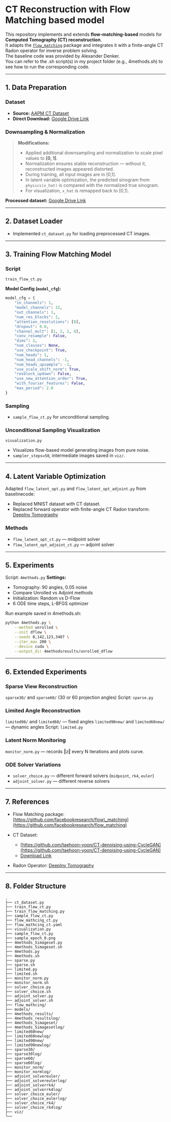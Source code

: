 # CT Reconstruction with Flow Matching based model

This repository implements and extends **flow-matching-based** models for **Computed Tomography (CT) reconstruction**.  
It adapts the [`flow_matching`](https://github.com/facebookresearch/flow_matching) package and integrates it with a finite-angle CT Radon operator for inverse problem solving.  
The baseline code was provided by Alexander Denker.  
You can refer to the .sh script(s) in my project folder (e.g., 4methods.sh) to see how to run the corresponding code.

---

## 1. Data Preparation

### Dataset
- **Source:** [AAPM CT Dataset](https://github.com/taehoon-yoon/CT-denoising-using-CycleGAN?tab=readme-ov-file)  
- **Direct Download:** [Google Drive Link](https://drive.google.com/file/d/1Ov6yyzbnCC_gYNuk6RS6EfvVAoSqKGUC/view?usp=sharing)

### Downsampling & Normalization

> **Modifications:**  
> - Applied additional downsampling and normalization to scale pixel values to **[0, 1]**.  
> - Normalization ensures stable reconstruction — without it, reconstructed images appeared distorted.  
> - During training, all input images are in [0,1].  
> - In latent variable optimization, the predicted sinogram from `physics(x_hat)` is compared with the normalized true sinogram.  
> - For visualization, `x_hat` is remapped back to [0,1].

**Processed dataset:** [Google Drive Link](https://drive.google.com/file/d/1OB-VirFBX22-zQX2QMpVvmwYeE3WUVD1/view?usp=drive_link)

---

## 2. Dataset Loader

- Implemented `ct_dataset.py` for loading preprocessed CT images.

---

## 3. Training Flow Matching Model

### Script
`train_flow_ct.py`

**Model Config (`model_cfg`):**
```python
model_cfg = {
    "in_channels": 1,
    "model_channels": 32,
    "out_channels": 1,
    "num_res_blocks": 2,
    "attention_resolutions": [8],
    "dropout": 0.0,
    "channel_mult": [1, 2, 2, 4],
    "conv_resample": False,
    "dims": 2,
    "num_classes": None,
    "use_checkpoint": True,
    "num_heads": 1,
    "num_head_channels": -1,
    "num_heads_upsample": -1,
    "use_scale_shift_norm": True,
    "resblock_updown": False,
    "use_new_attention_order": True,
    "with_fourier_features": False,
    "max_period": 2.0
}
````

### Sampling
* `sample_flow_ct.py` for unconditional sampling.

### Unconditional Sampling Visualization

`visualization.py`

* Visualizes flow-based model generating images from pure noise.
* `sampler_steps=50`, intermediate images saved in `viz/`.

---

## 4. Latent Variable Optimization

Adapted `flow_latent_opt.py` and `flow_latent_opt_adjoint.py` from baselinecode:

* Replaced MNIST dataset with CT dataset.
* Replaced forward operator with finite-angle CT Radon transform:
  [DeepInv Tomography](https://deepinv.github.io/deepinv/api/stubs/deepinv.physics.Tomography.html#deepinv.physics.Tomography)

### Methods

* `flow_latent_opt_ct.py` — midpoint solver
* `flow_latent_opt_adjoint_ct.py` — adjoint solver

---

## 5. Experiments

Script: `4methods.py`
**Settings:**

* Tomography: 90 angles, 0.05 noise
* Compare Unrolled vs Adjoint methods
* Initialization: Random vs D-Flow
* 6 ODE time steps, L-BFGS optimizer

Run example saved in 4methods.sh:

```bash
python 4methods.py \
    --method unrolled \
    --init dflow \
    --seeds 0,142,123,3407 \
    --iter_max 200 \
    --device cuda \
    --output_dir 4methodsresults/unrolled_dflow
```

---

## 6. Extended Experiments

### Sparse View Reconstruction

`sparse30/` and `sparse60/` (30 or 60 projection angles)
Script: `sparse.py`

### Limited Angle Reconstruction

`limited90/` and `limited60/` — fixed angles
`limited90new/` and `limited60new/` — dynamic angles
Script: `limited.py`

### Latent Norm Monitoring

`monitor_norm.py` — records ‖z‖ every N iterations and plots curve.

### ODE Solver Variations

* `solver_choice.py` — different forward solvers (`midpoint`, `rk4`, `euler`)
* `adjoint_solver.py` — different reverse solvers

---

## 7. References

* Flow Matching package: [https://github.com/facebookresearch/flow\_matching](https://github.com/facebookresearch/flow_matching)
* CT Dataset:

  * [https://github.com/taehoon-yoon/CT-denoising-using-CycleGAN](https://github.com/taehoon-yoon/CT-denoising-using-CycleGAN)
  * [Download Link](https://drive.google.com/file/d/1Ov6yyzbnCC_gYNuk6RS6EfvVAoSqKGUC/view?usp=sharing)
* Radon Operator: [DeepInv Tomography](https://deepinv.github.io/deepinv/api/stubs/deepinv.physics.Tomography.html#deepinv.physics.Tomography)

---

## 8. Folder Structure

```
.
├── ct_dataset.py
├── train_flow_ct.py
├── train_flow_matching.py
├── sample_flow_ct.py
├── flow_mathcing_ct.py
├── flow_mathcing_ct.yaml
├── visualization.py
├── sample_flow_ct.py
├── sample_epoch_0.png
├── 4methods_5imageset.py
├── 4methods_5imageset.sh
├── 4methods.py
├── 4methods.sh
├── sparse.py
├── sparse.sh
├── limited.py
├── limited.sh
├── monitor_norm.py
├── monitor_norm.sh
├── solver_choice.py
├── solver_choice.sh
├── adjoint_solver.py
├── adjoint_solver.sh
├── flow_mathcing/
├── models/
├── 4methods_results/
├── 4methods_resultslog/
├── 4methods_5imageset/
├── 4methods_5imagesetlog/
├── limited60new/
├── limited60newlog/
├── limited90new/
├── limited90newlog/
├── sparse30/
├── sparse30log/
├── sparse60/
├── sparse60log/
├── monitor_norm/
├── monitor_normlog/
├── adjoint_solvereuler/
├── adjoint_solvereulerlog/
├── adjoint_solverrk4/
├── adjoint_solverrk4log/
├── solver_choice_euler/
├── solver_choice_eulerlog/
├── solver_choice_rk4/
├── solver_choice_rk4log/
├── viz/
└── 
```
